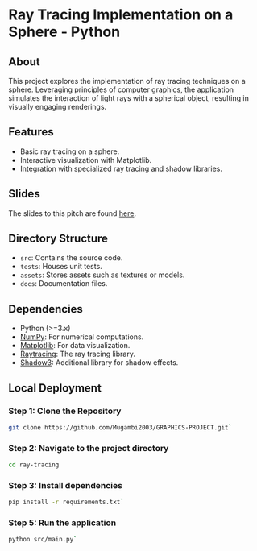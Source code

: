 # Ray Tracing Implementation on a Sphere - Python

## About
This project explores the implementation of ray tracing techniques on a sphere. Leveraging principles of computer graphics, the application simulates the interaction of light rays with a spherical object, resulting in visually engaging renderings.

## Features

- Basic ray tracing on a sphere.
- Interactive visualization with Matplotlib.
- Integration with specialized ray tracing and shadow libraries.

## Slides
The slides to this pitch are found [here](https://docs.google.com/presentation/d/1ZuZmtv1VgM7WAw3jpSI1SzLcU6sBZ3JmEe-7uF9YMdM/edit?usp=sharing).

## Directory Structure

- `src`: Contains the source code.
- `tests`: Houses unit tests.
- `assets`: Stores assets such as textures or models.
- `docs`: Documentation files.

## Dependencies

- Python (>=3.x)
- [NumPy](https://numpy.org/): For numerical computations.
- [Matplotlib](https://matplotlib.org/): For data visualization.
- [Raytracing](https://your-raytracing-library-url/): The ray tracing library.
- [Shadow3](https://your-shadow3-library-url/): Additional library for shadow effects.

## Local Deployment

### Step 1: Clone the Repository
```bash
git clone https://github.com/Mugambi2003/GRAPHICS-PROJECT.git`
```

### Step 2: Navigate to the project directory
```bash
cd ray-tracing
```

### Step 3: Install dependencies
```bash
pip install -r requirements.txt`
```

### Step 5: Run the application
```bash
python src/main.py`
```
